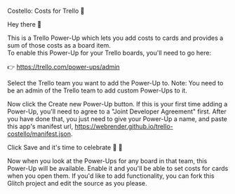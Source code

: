 Costello: Costs for Trello 🚀

Hey there 👋

This is a Trello Power-Up which lets you add costs to cards and provides a sum of those costs as a board item.  
To enable this Power-Up for your Trello boards, you'll need to go here:

👉 https://trello.com/power-ups/admin

Select the Trello team you want to add the Power-Up to. Note: You need to be an admin of the Trello team to add custom Power-Ups to it.

Now click the Create new Power-Up button. If this is your first time adding a Power-Up, you'll need to agree to a "Joint Developer Agreement" first. After you have done that, you just need to give your Power-Up a name, and paste this app's manifest url, https://webrender.github.io/trello-costello/manifest.json.

Click Save and it's time to celebrate 🎉 🎊

Now when you look at the Power-Ups for any board in that team, this Power-Up will be available. Enable it and you'll be able to set costs for cards when you open them. If you'd like to add functionality, you can fork this Glitch project and edit the source as you please.